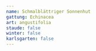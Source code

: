 ```yaml
---
name: Schmalblättriger Sonnenhut
gattung: Echinacea
art: angustifolia
staude: false
winter: false
karlsgarten: false
---
```

